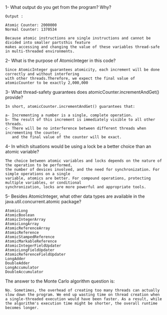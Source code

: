 1- What output do you get from the program? Why?

    Output :

    Atomic Counter: 2000000
    Normal Counter: 1370534

    Because atomic instructions are single instructions and cannot be divided into smaller partsthis feature
    makes accessing and changing the value of these variables thread-safe in multi-threaded environments.

2- What is the purpose of AtomicInteger in this code?

    Since AtomicInteger guarantees atomicity, each increment will be done correctly and without interfering
    with other threads.Therefore, we expect the final value of atomicCounter to be exactly 2,000,000

3- What thread-safety guarantees does atomicCounter.incrementAndGet() provide?

    In short, atomicCounter.incrementAndGet() guarantees that:

    a- Incrementing a number is a single, complete operation.
    b- The result of this increment is immediately visible to all other threads.
    c- There will be no interference between different threads when incrementing the counter,
       and the final value of the counter will be exact.

4- In which situations would be using a lock be a better choice than an atomic variable?

    The choice between atomic variables and locks depends on the nature of the operation to be performed,
    the number of devices involved, and the need for synchronization. For simple operations on a single
    variable, atomics are better. For compound operations, protecting multiple variables, or conditional
    synchronization, locks are more powerful and appropriate tools.

5- Besides AtomicInteger, what other data types are available in the java.util.concurrent.atomic package?

    AtomicLong
    AtomicBoolean
    AtomicIntegerArray
    AtomicLongArray
    AtomicReferenceArray
    AtomicReference
    AtomicStampedReference
    AtomicMarkableReference
    AtomicIntegerFieldUpdater
    AtomicLongFieldUpdater
    AtomicReferenceFieldUpdater
    LongAdder
    DoubleAdder
    LongAccumulator
    DoubleAccumulator

The answer to the Monte Carlo algorithm question is:

    No. Sometimes, the overhead of creating too many threads can actually slow down the program. We end up wasting time on thread creation when a single-threaded execution would have been faster. As a result, while the algorithm's execution time might be shorter, the overall runtime becomes longer.
